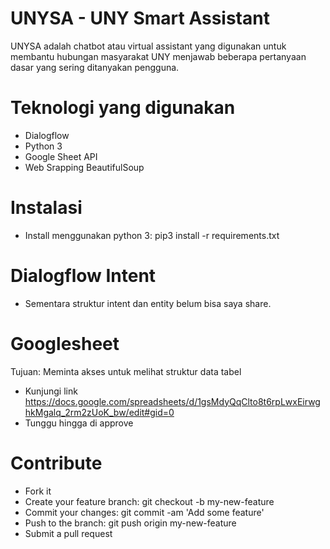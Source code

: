 # UNYSA - UNY Smart Assistant
UNYSA adalah chatbot atau virtual assistant yang digunakan untuk membantu hubungan masyarakat UNY menjawab beberapa pertanyaan dasar yang sering ditanyakan pengguna.

# Teknologi yang digunakan
- Dialogflow
- Python 3
- Google Sheet API
- Web Srapping BeautifulSoup

# Instalasi
- Install menggunakan python 3: pip3 install -r requirements.txt

# Dialogflow Intent
- Sementara struktur intent dan entity belum bisa saya share.

# Googlesheet
Tujuan: Meminta akses untuk melihat struktur data tabel
- Kunjungi link https://docs.google.com/spreadsheets/d/1gsMdyQqClto8t6rpLwxEirwghkMgalq_2rm2zUoK_bw/edit#gid=0
- Tunggu hingga di approve

# Contribute
- Fork it
- Create your feature branch: git checkout -b my-new-feature
- Commit your changes: git commit -am 'Add some feature'
- Push to the branch: git push origin my-new-feature
- Submit a pull request
